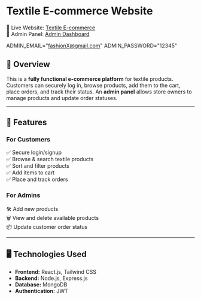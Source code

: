 # Textile E-commerce Website  

🚀 Live Website: [Textile E-commerce](https://textile-ecomerce-website-seven.vercel.app/)  
🔧 Admin Panel: [Admin Dashboard](https://textile-ecomerce-website-admin.vercel.app/)  

ADMIN_EMAIL="fashionX@gmail.com"
ADMIN_PASSWORD="12345"

## 📌 Overview  
This is a **fully functional e-commerce platform** for textile products. Customers can securely log in, browse products, add them to the cart, place orders, and track their status. An **admin panel** allows store owners to manage products and update order statuses.  

---

## 🌟 Features  

### **For Customers**  
✅ Secure login/signup  
✅ Browse & search textile products  
✅ Sort and filter products  
✅ Add items to cart  
✅ Place and track orders  

### **For Admins**  
🛠️ Add new products  
🗑️ View and delete available products  
📦 Update customer order status  

---

## 🖥️ Technologies Used  
- **Frontend:** React.js, Tailwind CSS  
- **Backend:** Node.js, Express.js  
- **Database:** MongoDB  
- **Authentication:** JWT  

